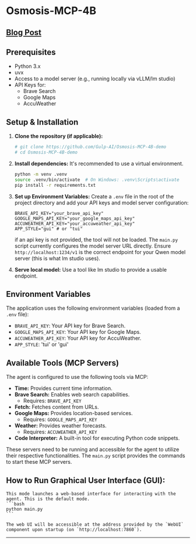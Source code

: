 # Osmosis-MCP-4B

## [Blog Post](https://osmosis.ai/blog/applying-rl-mcp)

## Prerequisites

*   Python 3.x
*   uvx
*   Access to a model server (e.g., running locally via vLLM/lm studio)
*   API Keys for:
    *   Brave Search
    *   Google Maps
    *   AccuWeather

## Setup & Installation

1.  **Clone the repository (if applicable):**
    ```bash
    # git clone https://github.com/Gulp-AI/Osmosis-MCP-4B-demo
    # cd Osmosis-MCP-4B-demo
    ```

2.  **Install dependencies:**
    It's recommended to use a virtual environment.
    ```bash
    python -m venv .venv
    source .venv/bin/activate  # On Windows: .venv\Scripts\activate
    pip install -r requirements.txt
    ```

3.  **Set up Environment Variables:**
    Create a `.env` file in the root of the project directory and add your API keys and model server configuration:
    ```env
    BRAVE_API_KEY="your_brave_api_key"
    GOOGLE_MAPS_API_KEY="your_google_maps_api_key"
    ACCUWEATHER_API_KEY="your_accuweather_api_key"
    APP_STYLE="gui" # or "tui"
    ```
    if an api key is not provided, the tool will not be loaded.
    The `main.py` script currently configures the model server URL directly. Ensure `http://localhost:1234/v1` is the correct endpoint for your Qwen model server (this is what lm studio uses).

4.  **Serve local model:**
    Use a tool like lm studio to provide a usable endpoint.

## Environment Variables

The application uses the following environment variables (loaded from a `.env` file):

*   `BRAVE_API_KEY`: Your API key for Brave Search.
*   `GOOGLE_MAPS_API_KEY`: Your API key for Google Maps.
*   `ACCUWEATHER_API_KEY`: Your API key for AccuWeather.
*   `APP_STYLE`: 'tui' or 'gui'
## Available Tools (MCP Servers)

The agent is configured to use the following tools via MCP:

*   **Time:** Provides current time information.
*   **Brave Search:** Enables web search capabilities.
    *   Requires: `BRAVE_API_KEY`
*   **Fetch:** Fetches content from URLs.
*   **Google Maps:** Provides location-based services.
    *   Requires: `GOOGLE_MAPS_API_KEY`
*   **Weather:** Provides weather forecasts.
    *   Requires: `ACCUWEATHER_API_KEY`
*   **Code Interpreter:** A built-in tool for executing Python code snippets.

These servers need to be running and accessible for the agent to utilize their respective functionalities. The `main.py` script provides the commands to start these MCP servers.

## How to Run Graphical User Interface (GUI):
    This mode launches a web-based interface for interacting with the agent. This is the default mode.
    ```bash
    python main.py
    ```

    The web UI will be accessible at the address provided by the `WebUI` component upon startup (on `http://localhost:7860`).

---
